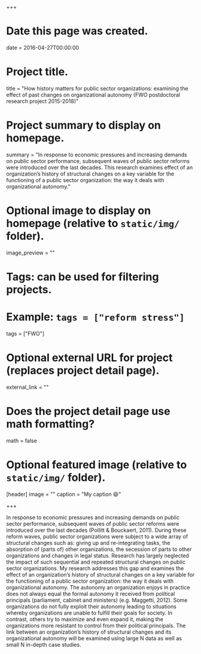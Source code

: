 +++
# Date this page was created.
date = 2016-04-27T00:00:00

# Project title.
title = "How history matters for public sector organizations: examining the effect of past changes on organizational autonomy (FWO postdoctoral research project 2015-2018)"

# Project summary to display on homepage.
summary = "In response to economic pressures and increasing demands on public sector performance, subsequent waves of public sector reforms were introduced over the last decades. This research examines effect of an organization’s history of structural changes on a key variable for the functioning of a public sector organization: the way it deals with organizational autonomy."


# Optional image to display on homepage (relative to `static/img/` folder).
image_preview = ""

# Tags: can be used for filtering projects.
# Example: `tags = ["reform stress"]`
tags = ["FWO"]

# Optional external URL for project (replaces project detail page).
external_link = ""

# Does the project detail page use math formatting?
math = false

# Optional featured image (relative to `static/img/` folder).
[header]
image = ""
caption = "My caption :smile:"

+++

In response to economic pressures and increasing demands on public sector performance,
subsequent waves of public sector reforms were introduced over the last decades (Pollitt &
Bouckaert, 2011). During these reform waves, public sector organizations were subject to a wide
array of structural changes such as: giving up and re-integrating tasks, the absorption of (parts of)
other organizations, the secession of parts to other organizations and changes in legal status.
Research has largely neglected the impact of such sequential and repeated structural changes on
public sector organizations. My research addresses this gap and examines the effect of an
organization’s history of structural changes on a key variable for the functioning of a public sector
organization: the way it deals with organizational autonomy. The autonomy an organization
enjoys in practice does not always equal the formal autonomy it received from political principals
(parliament, cabinet and ministers) (e.g. Maggetti, 2012). Some organizations do not fully exploit
their autonomy leading to situations whereby organizations are unable to fulfill their goals for
society. In contrast, others try to maximize and even expand it, making the organizations more
resistant to control from their political principals. The link between an organization’s history of
structural changes and its organizational autonomy will be examined using large N data as well as
small N in-depth case studies.